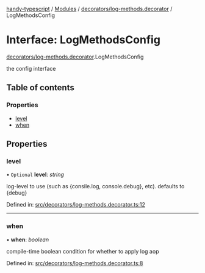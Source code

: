 [handy-typescript](../README.md) / [Modules](../modules.md) / [decorators/log-methods.decorator](../modules/decorators_log_methods_decorator.md) / LogMethodsConfig

# Interface: LogMethodsConfig

[decorators/log-methods.decorator](../modules/decorators_log_methods_decorator.md).LogMethodsConfig

the config interface

## Table of contents

### Properties

- [level](decorators_log_methods_decorator.logmethodsconfig.md#level)
- [when](decorators_log_methods_decorator.logmethodsconfig.md#when)

## Properties

### level

• `Optional` **level**: *string*

log-level to use (such as {consile.log, console.debug}, etc). defaults to {debug}

Defined in: [src/decorators/log-methods.decorator.ts:12](https://github.com/robbiemu/handy-typescript/blob/5f4327e/src/decorators/log-methods.decorator.ts#L12)

___

### when

• **when**: *boolean*

compile-time boolean condition for whether to apply log aop

Defined in: [src/decorators/log-methods.decorator.ts:8](https://github.com/robbiemu/handy-typescript/blob/5f4327e/src/decorators/log-methods.decorator.ts#L8)
